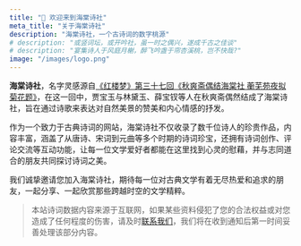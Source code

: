```yaml
---
title: "👋 欢迎来到海棠诗社"
meta_title: "关于海棠诗社"
description: "海棠诗社，一个古诗词的数字桃源"
# description: "或竖词坛，或开吟社，虽一时之偶兴，遂成千古之佳谈"
# description: "宴集诗人于风庭月榭，醉飞吟盏于帘杏溪桃，岂不快哉?"
image: "/images/logo.png"
---
```


**海棠诗社**，名字灵感源自[《红楼梦》第三十七回《秋爽斋偶结海棠社 蘅芜苑夜拟菊花题》](/works/637907)，在这一回中，贾宝玉与林黛玉、薛宝钗等人在秋爽斋偶然结成了海棠诗社，旨在通过诗歌来表达对自然美景的赞美和内心情感的抒发。

作为一个致力于古典诗词的网站，海棠诗社不仅收录了数千位诗人的珍贵作品，内容丰富，涵盖了从唐诗、宋词到元曲等多个时期的诗词珍宝，还拥有诗词创作、评论交流等互动功能，让每一位文学爱好者都能在这里找到心灵的慰藉，并与志同道合的朋友共同探讨诗词之美。

我们诚挚邀请您加入海棠诗社，期待每一位对古典文学有着无尽热爱和追求的朋友，一起分享、一起欣赏那些跨越时空的文学精粹。

> 本站诗词数据内容来源于互联网，如果某些资料侵犯了您的合法权益或对您造成了任何程度的伤害，请及时[联系我们](mailto:javayhu@gmail.com)，我们将在收到通知后第一时间妥善处理该部分内容。

